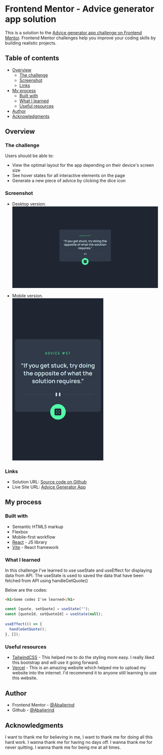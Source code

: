 # Frontend Mentor - Advice generator app solution

This is a solution to the [Advice generator app challenge on Frontend Mentor](https://www.frontendmentor.io/challenges/advice-generator-app-QdUG-13db). Frontend Mentor challenges help you improve your coding skills by building realistic projects.

## Table of contents

- [Overview](#overview)
  - [The challenge](#the-challenge)
  - [Screenshot](#screenshot)
  - [Links](#links)
- [My process](#my-process)
  - [Built with](#built-with)
  - [What I learned](#what-i-learned)
  - [Useful resources](#useful-resources)
- [Author](#author)
- [Acknowledgments](#acknowledgments)

## Overview

### The challenge

Users should be able to:

- View the optimal layout for the app depending on their device's screen size
- See hover states for all interactive elements on the page
- Generate a new piece of advice by clicking the dice icon

### Screenshot

- Desktop version.  
  <img src="./public/images/screenshot-preview-desktop.png" alt="Desktop version" width="600"/>

- Mobile version.  
  <img src="./public/images/screenshot-preview-mobile.png" alt="Mobile version" width="300"/>

### Links

- Solution URL: [Source code on Github](https://github.com/Abaljerind/advice-generator-app)
- Live Site URL: [Advice Generator App](https://advice-generator-app-chi-six.vercel.app/)

## My process

### Built with

- Semantic HTML5 markup
- Flexbox
- Mobile-first workflow
- [React](https://reactjs.org/) - JS library
- [Vite](https://vite.dev/) - React framework

### What I learned

In this challenge I've learned to use useState and useEffect for displaying data from API. The useState is used to saved the data that have been fetched from API using handleGetQuote()

Below are the codes:

```html
<h1>Some codes I've learned</h1>
```

```js
const [quote, setQuote] = useState("");
const [quoteId, setQuoteId] = useState(null);

useEffect(() => {
  handleGetQuote();
}, []);
```

### Useful resources

- [TailwindCSS](https://tailwindcss.com/) - This helped me to do the styling more easy. I really liked this bootstrap and will use it going forward.
- [Vercel](https://vercel.com) - This is an amazing website which helped me to upload my website into the internet. I'd recommend it to anyone still learning to use this website.

## Author

- Frontend Mentor - [@Abaljerind](https://www.frontendmentor.io/profile/Abaljerind)
- Github - [@Abaljerind](https://github.com/Abaljerind)

## Acknowledgments

I want to thank me for believing in me, I want to thank me for doing all this hard work. I wanna thank me for having no days off. I wanna thank me for never quitting. I wanna thank me for being me at all times.
